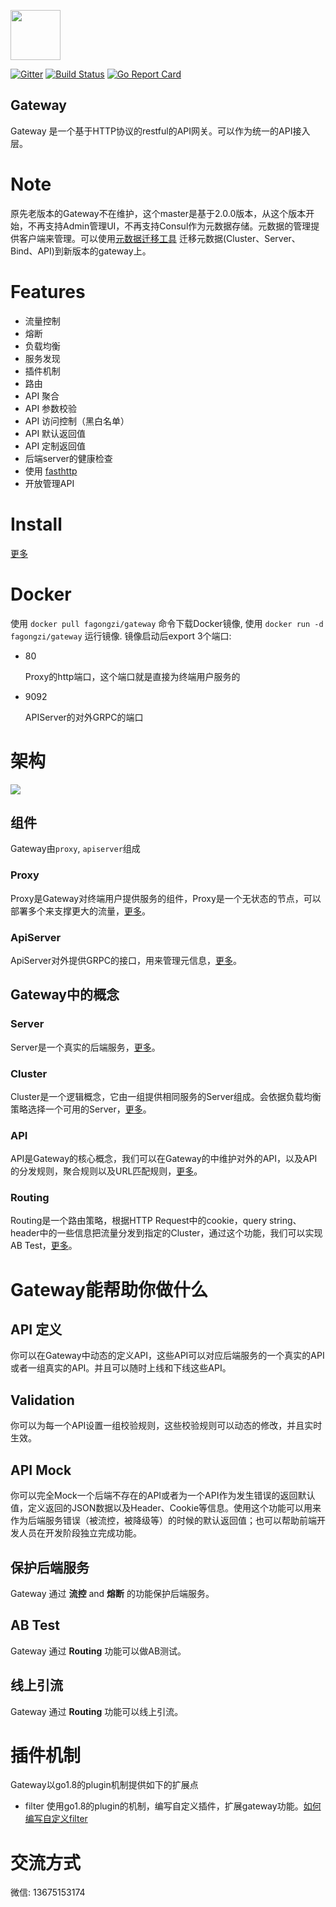 <img src="./images/logo.png" height=80></img>

[![Gitter](https://badges.gitter.im/fagongzi/gateway.svg)](https://gitter.im/fagongzi/gateway?utm_source=badge&utm_medium=badge&utm_campaign=pr-badge)
[![Build Status](https://api.travis-ci.org/fagongzi/gateway.svg)](https://travis-ci.org/fagongzi/gateway)
[![Go Report Card](https://goreportcard.com/badge/github.com/fagongzi/gateway)](https://goreportcard.com/report/github.com/fagongzi/gateway)

Gateway
-------
Gateway 是一个基于HTTP协议的restful的API网关。可以作为统一的API接入层。

# Note
原先老版本的Gateway不在维护，这个master是基于2.0.0版本，从这个版本开始，不再支持Admin管理UI，不再支持Consul作为元数据存储。元数据的管理提供客户端来管理。可以使用[元数据迁移工具](https://github.com/fagongzi/migrater) 迁移元数据(Cluster、Server、Bind、API)到新版本的gateway上。

# Features
* 流量控制
* 熔断
* 负载均衡
* 服务发现
* 插件机制
* 路由
* API 聚合
* API 参数校验
* API 访问控制（黑白名单）
* API 默认返回值
* API 定制返回值
* 后端server的健康检查
* 使用 [fasthttp](https://github.com/valyala/fasthttp)
* 开放管理API

# Install
[更多](./docs/build.md)

# Docker
使用 `docker pull fagongzi/gateway` 命令下载Docker镜像, 使用 `docker run -d fagongzi/gateway` 运行镜像. 镜像启动后export 3个端口:

* 80

  Proxy的http端口，这个端口就是直接为终端用户服务的

* 9092

  APIServer的对外GRPC的端口

# 架构
![](./images/arch.png)

## 组件
Gateway由`proxy`, `apiserver`组成

### Proxy
Proxy是Gateway对终端用户提供服务的组件，Proxy是一个无状态的节点，可以部署多个来支撑更大的流量，[更多](./docs/proxy.md)。

### ApiServer 
ApiServer对外提供GRPC的接口，用来管理元信息，[更多](./docs/apiserver.md)。

## Gateway中的概念
### Server
Server是一个真实的后端服务，[更多](./docs/server.md)。

### Cluster
Cluster是一个逻辑概念，它由一组提供相同服务的Server组成。会依据负载均衡策略选择一个可用的Server，[更多](./docs/cluster.md)。

### API
API是Gateway的核心概念，我们可以在Gateway的中维护对外的API，以及API的分发规则，聚合规则以及URL匹配规则，[更多](./docs/api.md)。

### Routing
Routing是一个路由策略，根据HTTP Request中的cookie，query string、header中的一些信息把流量分发到指定的Cluster，通过这个功能，我们可以实现AB Test，[更多](./docs/routing.md)。
  
# Gateway能帮助你做什么
## API 定义
你可以在Gateway中动态的定义API，这些API可以对应后端服务的一个真实的API或者一组真实的API。并且可以随时上线和下线这些API。

## Validation
你可以为每一个API设置一组校验规则，这些校验规则可以动态的修改，并且实时生效。

## API Mock
你可以完全Mock一个后端不存在的API或者为一个API作为发生错误的返回默认值，定义返回的JSON数据以及Header、Cookie等信息。使用这个功能可以用来作为后端服务错误（被流控，被降级等）的时候的默认返回值；也可以帮助前端开发人员在开发阶段独立完成功能。

## 保护后端服务
Gateway 通过 **流控** and **熔断** 的功能保护后端服务。

## AB Test
Gateway 通过 **Routing** 功能可以做AB测试。

## 线上引流
Gateway 通过 **Routing** 功能可以线上引流。

# 插件机制
Gateway以go1.8的plugin机制提供如下的扩展点

* filter
  使用go1.8的plugin的机制，编写自定义插件，扩展gateway功能。[如何编写自定义filter](./docs/plugin.md)

# 交流方式
微信: 13675153174